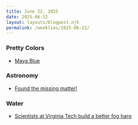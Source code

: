 ```yaml
---
title: June 22, 2025
date: 2025-06-22
layout: layouts/blogpost.njk
permalink: /weeklies/2025-06-22/
---
```


### Pretty Colors
* <span meta="2025-06-16T17:46"></span> [Maya Blue](https://www.mexicolore.co.uk/maya/home/maya-blue-unlocking-the-mysteries-of-an-ancient-pigment)

### Astronomy
* <span meta="2025-06-18T04:54"></span> [Found the missing matter!](https://gizmodo.com/astronomers-just-solved-the-mystery-of-the-universes-missing-matter-2000616320)

### Water
* <span meta="2025-06-18T05:07"></span> [Scientists at Virginia Tech build a better fog harp](https://arstechnica.com/science/2025/06/these-va-tech-scientists-are-building-a-better-fog-harp/)
